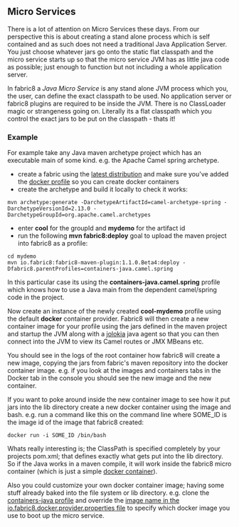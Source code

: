 ## Micro Services

There is a lot of attention on Micro Services these days. From our perspective this is about creating a stand alone process which is self contained and as such does not need a traditional Java Application Server. You just choose whatever jars go onto the static flat classpath and the micro service starts up so that the micro service JVM has as little java code as possible; just enough to function but not including a whole application server.

In fabric8 a _Java Micro Service_ is any stand alone JVM process which you, the user, can define the exact classpath to be used. No application server or fabric8 plugins are required to be inside the JVM. There is no ClassLoader magic or strangeness going on. Literally its a flat classpath which you control the exact jars to be put on the classpath - thats it!

### Example

For example take any Java maven archetype project which has an executable main of some kind. e.g. the Apache Camel spring archetype.

* create a fabric using the [latest distribution](http://fabric8.io/#/site/book/doc/index.md?chapter=getStarted_md
) and make sure you've added the [docker profile](http://fabric8.io/#/site/book/doc/index.md?chapter=docker_md) so you can create docker containers
* create the archetype and build it locally to check it works:

```
mvn archetype:generate -DarchetypeArtifactId=camel-archetype-spring -DarchetypeVersionId=2.13.0 -DarchetypeGroupId=org.apache.camel.archetypes
```

* enter **cool** for the groupId and **mydemo** for the artifact id
* run the following **mvn fabric8:deploy** goal to upload the maven project into fabric8 as a profile:

```
cd mydemo
mvn io.fabric8:fabric8-maven-plugin:1.1.0.Beta4:deploy -Dfabric8.parentProfiles=containers-java.camel.spring
```

In this particular case its using the **containers-java.camel.spring** profile which knows how to use a Java main from the dependent camel/spring code in the project.

Now create an instance of the newly created **cool-mydemo** profile using the default **docker** container provider. Fabric8 will then create a new container image for your profile using the jars defined in the maven project and startup the JVM along with a [jolokia](http://jolokia.org/) java agent so that you can then connect into the JVM to view its Camel routes or JMX MBeans etc.

You should see in the logs of the root container how fabric8 will create a new image, copying the jars from fabric's maven repository into the docker container image. e.g. if you look at the images and containers tabs in the Docker tab in the console you should see the new image and the new container.

If you want to poke around inside the new container image to see how it put jars into the lib directory create a new docker container using the image and bash. e.g. run a command like this on the command line where SOME_ID is the image id of the image that fabric8 created:

    docker run -i SOME_ID /bin/bash

Whats really interesting is; the ClassPath is specified completely by your projects pom.xml; that defines exactly what gets put into the lib directory. So if the Java works in a maven compile, it will work inside the fabric8 micro container (which is just a simple [docker container](https://github.com/fabric8io/fabric8-java-docker)).

Also you could customize your own docker container image; having some stuff already baked into the file system or lib directory. e.g. clone the [containers-java profile](https://github.com/fabric8io/fabric8/tree/master/fabric/fabric8-karaf/src/main/resources/distro/fabric/import/fabric/profiles/containers/java.profile) and override the [image name in the io.fabric8.docker.provider.properties file](https://github.com/fabric8io/fabric8/blob/master/fabric/fabric8-karaf/src/main/resources/distro/fabric/import/fabric/profiles/containers/java.profile/io.fabric8.docker.provider.properties#L18) to specify which docker image you use to boot up the micro service.


